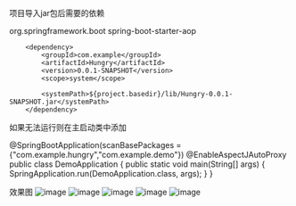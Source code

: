项目导入jar包后需要的依赖

<!--引入AOP-->
<dependency>
        <groupId>org.springframework.boot</groupId>
        <artifactId>spring-boot-starter-aop</artifactId>
</dependency>

<!--        引入本地jar包-->
        <dependency>
            <groupId>com.example</groupId>
            <artifactId>Hungry</artifactId>
            <version>0.0.1-SNAPSHOT</version>
            <scope>system</scope>
<!--        <systemPath>C:/Users/adminstrator/Desktop/yourAbsolutePath/Hungry-0.0.1-SNAPSHOT.jar</systemPath>-->
            <systemPath>${project.basedir}/lib/Hungry-0.0.1-SNAPSHOT.jar</systemPath>
        </dependency>


如果无法运行则在主启动类中添加

@SpringBootApplication(scanBasePackages = {"com.example.hungry","com.example.demo"})
@EnableAspectJAutoProxy
public class DemoApplication {
    public static void main(String[] args) {
        SpringApplication.run(DemoApplication.class, args);
    }
}

效果图
![image](https://github.com/user-attachments/assets/0a98eaa7-bcf6-478e-bf02-e797aa71b74a)
![image](https://github.com/user-attachments/assets/6f3d3d99-8fde-4586-aa92-75e0eaac26f0)
![image](https://github.com/user-attachments/assets/4206f88f-2713-4a8c-a47e-cfb06f7fe150)
![image](https://github.com/user-attachments/assets/8b40dcf4-fc23-4641-8b01-fc60a8dc275d)
![image](https://github.com/user-attachments/assets/3a5b463b-9eae-4228-a148-ff722e490129)
